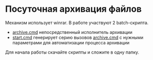 # Посуточная архивация файлов

Механизм использует winrar.
В работе участвуют 2 batch-скрипта.

- [archive.cmd](archive.md)
  непосредственный исполнитель архивации
- [start.cmd](start.md)
  генерирует серию вызовов [archive.cmd](archive.md)
  с нужными параметрами для автоматизации процесса архивации
  
Для начала работы скачайте скрипты и сложите в одну папку.